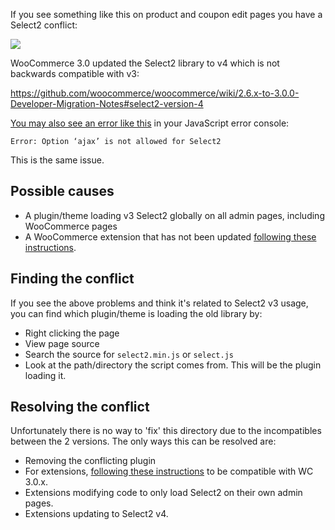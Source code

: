If you see something like this on product and coupon edit pages you have a Select2 conflict:

![](https://cloud.githubusercontent.com/assets/27859664/25281923/8ab71cf0-2674-11e7-883d-c360240841bf.png)

WooCommerce 3.0 updated the Select2 library to v4 which is not backwards compatible with v3:

https://github.com/woocommerce/woocommerce/wiki/2.6.x-to-3.0.0-Developer-Migration-Notes#select2-version-4

[You may also see an error like this](https://wordpress.org/support/topic/3-0-error-option-ajax-is-not-allowed-for-select2/) in your JavaScript error console:

```
Error: Option ‘ajax’ is not allowed for Select2
```

This is the same issue.

## Possible causes

- A plugin/theme loading v3 Select2 globally on all admin pages, including WooCommerce pages
- A WooCommerce extension that has not been updated [following these instructions](https://github.com/woocommerce/woocommerce/wiki/2.6.x-to-3.0.0-Developer-Migration-Notes#select2-version-4).

## Finding the conflict

If you see the above problems and think it's related to Select2 v3 usage, you can find which plugin/theme is loading the old library by:

- Right clicking the page
- View page source
- Search the source for `select2.min.js` or `select.js`
- Look at the path/directory the script comes from. This will be the plugin loading it.

## Resolving the conflict

Unfortunately there is no way to 'fix' this directory due to the incompatibles between the 2 versions. The only ways this can be resolved are:

- Removing the conflicting plugin
- For extensions, [following these instructions](https://github.com/woocommerce/woocommerce/wiki/2.6.x-to-3.0.0-Developer-Migration-Notes#select2-version-4) to be compatible with WC 3.0.x.
- Extensions modifying code to only load Select2 on their own admin pages.
- Extensions updating to Select2 v4.
